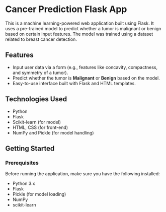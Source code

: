 # Cancer Prediction Flask App

This is a machine learning-powered web application built using Flask. It uses a pre-trained model to predict whether a tumor is malignant or benign based on certain input features. The model was trained using a dataset related to breast cancer detection.

## Features
- Input user data via a form (e.g., features like concavity, compactness, and symmetry of a tumor).
- Predict whether the tumor is **Malignant** or **Benign** based on the model.
- Easy-to-use interface built with Flask and HTML templates.

## Technologies Used
- Python
- Flask
- Scikit-learn (for model)
- HTML, CSS (for front-end)
- NumPy and Pickle (for model handling)

## Getting Started

### Prerequisites

Before running the application, make sure you have the following installed:

- Python 3.x
- Flask
- Pickle (for model loading)
- NumPy
- scikit-learn
